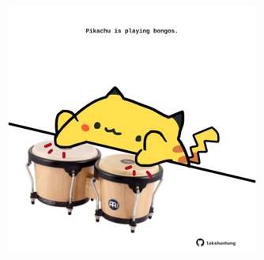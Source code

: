 <!-- built at 15/09/2022, 11:00:55 UTC -->
<p align="center">
  <img width="500" height="500" src="./ReadmeImage.svg">
</p>
